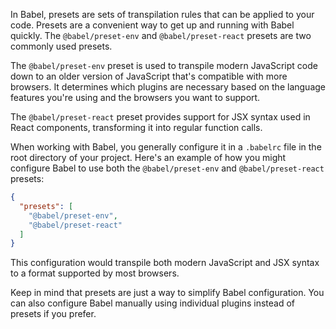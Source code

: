 In Babel, presets are sets of transpilation rules that can be applied to your code. Presets are a convenient way to get up and running with Babel quickly. The `@babel/preset-env` and `@babel/preset-react` presets are two commonly used presets.

The `@babel/preset-env` preset is used to transpile modern JavaScript code down to an older version of JavaScript that's compatible with more browsers. It determines which plugins are necessary based on the language features you're using and the browsers you want to support.

The `@babel/preset-react` preset provides support for JSX syntax used in React components, transforming it into regular function calls.

When working with Babel, you generally configure it in a `.babelrc` file in the root directory of your project. Here's an example of how you might configure Babel to use both the `@babel/preset-env` and `@babel/preset-react` presets:

```json
{
  "presets": [
    "@babel/preset-env",
    "@babel/preset-react"
  ]
}
```

This configuration would transpile both modern JavaScript and JSX syntax to a format supported by most browsers.

Keep in mind that presets are just a way to simplify Babel configuration. You can also configure Babel manually using individual plugins instead of presets if you prefer.